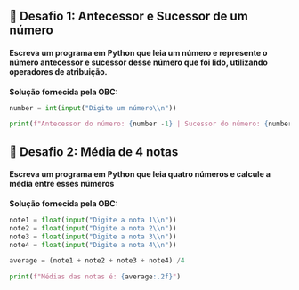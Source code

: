 ## 🎯 Desafio 1: Antecessor e Sucessor de um número

#### Escreva um programa em Python que leia um número e represente o número antecessor e sucessor desse número que foi lido, utilizando operadores de atribuição.

**Solução fornecida pela OBC:**

```python
number = int(input("Digite um número\\n"))

print(f"Antecessor do número: {number -1} | Sucessor do número: {number +1}")
```

## 🎯 Desafio 2: Média de 4 notas

#### Escreva um programa em Python que leia quatro números e calcule a média entre esses números

**Solução fornecida pela OBC:**

```python
note1 = float(input("Digite a nota 1\\n"))
note2 = float(input("Digite a nota 2\\n"))
note3 = float(input("Digite a nota 3\\n"))
note4 = float(input("Digite a nota 4\\n"))

average = (note1 + note2 + note3 + note4) /4

print(f"Médias das notas é: {average:.2f}")
```

